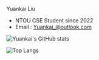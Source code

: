 Yuankai Liu
- NTOU CSE Student since 2022
- Email : Yuankai_@outlook.com


![Yuankai's GitHub stats](https://github-readme-stats.vercel.app/api?username=yuankai619&count_private=true&show_icons=true&theme=gotham)

![Top Langs](https://github-readme-stats.vercel.app/api/top-langs/?username=yuankai619&theme=gotham)

